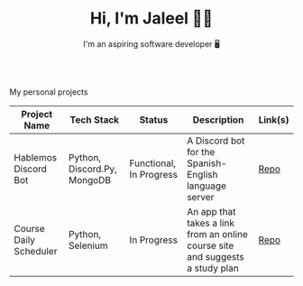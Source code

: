 <div align=center>
  <h1> Hi, I'm Jaleel 👋🏿</h1>
   <p>I'm an aspiring software developer 🖥</p>
    
</div>
<br>
<br>

My personal projects

| Project Name   | Tech Stack       | Status        | Description                 | Link(s)                      |
|----------------|-----------------|---------------|-----------------------------|-----------------------------|
|Hablemos Discord Bot      | Python, Discord.Py, MongoDB    | Functional, In Progress   | A Discord bot for the Spanish-English language server | [Repo](https://github.com/Jaleel-VS/hablemos-discordpy-bot) |
| Course Daily Scheduler      | Python, Selenium   | In Progress     | An app that takes a link from an online course site and suggests a study plan | [Repo](https://github.com/Jaleel-VS/Course-Daily-Scheduler) |



